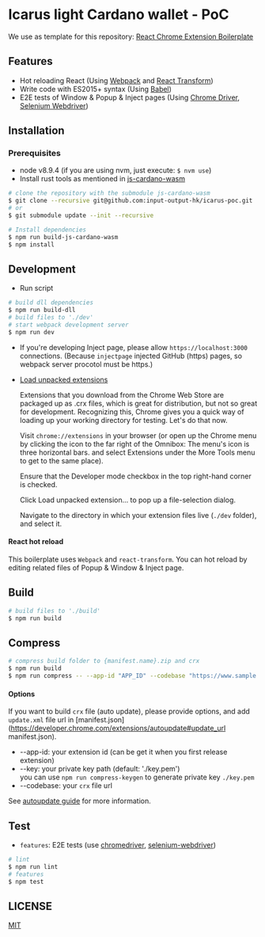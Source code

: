 # Icarus light Cardano wallet - PoC
  
  We use as template for this repository: [React Chrome Extension Boilerplate](https://github.com/jhen0409/react-chrome-extension-boilerplate)

## Features

 - Hot reloading React (Using [Webpack](https://github.com/webpack/webpack) and [React Transform](https://github.com/gaearon/react-transform))
 - Write code with ES2015+ syntax (Using [Babel](https://github.com/babel/babel))
 - E2E tests of Window & Popup & Inject pages (Using [Chrome Driver](https://www.npmjs.com/package/chromedriver), [Selenium Webdriver](https://www.npmjs.com/package/selenium-webdriver))

## Installation

### Prerequisites

- node v8.9.4 (if you are using nvm, just execute: `$ nvm use`)
- Install rust tools as mentioned in [js-cardano-wasm](https://github.com/input-output-hk/js-cardano-wasm#installation)

```bash
# clone the repository with the submodule js-cardano-wasm
$ git clone --recursive git@github.com:input-output-hk/icarus-poc.git
# or
$ git submodule update --init --recursive

# Install dependencies
$ npm run build-js-cardano-wasm 
$ npm install
```

## Development

* Run script
```bash
# build dll dependencies
$ npm run build-dll
# build files to './dev'
# start webpack development server
$ npm run dev
```
* If you're developing Inject page, please allow `https://localhost:3000` connections. (Because `injectpage` injected GitHub (https) pages, so webpack server procotol must be https.)
* [Load unpacked extensions](https://developer.chrome.com/extensions/getstarted#unpacked) 

  Extensions that you download from the Chrome Web Store are packaged up as .crx files, which is great for distribution, but not so great for development. Recognizing this, Chrome gives you a quick way of loading up your working directory for testing. Let's do that now.

  Visit `chrome://extensions` in your browser (or open up the Chrome menu by clicking the icon to the far right of the Omnibox:  The menu's icon is three horizontal bars. and select Extensions under the More Tools menu to get to the same place).

  Ensure that the Developer mode checkbox in the top right-hand corner is checked.

  Click Load unpacked extension… to pop up a file-selection dialog.

  Navigate to the directory in which your extension files live (`./dev` folder), and select it.


#### React hot reload

This boilerplate uses `Webpack` and `react-transform`. You can hot reload by editing related files of Popup & Window & Inject page.

## Build

```bash
# build files to './build'
$ npm run build
```

## Compress

```bash
# compress build folder to {manifest.name}.zip and crx
$ npm run build
$ npm run compress -- --app-id "APP_ID" --codebase "https://www.sample.com/dw/icarus-extension.crx"
```

#### Options

If you want to build `crx` file (auto update), please provide options, and add `update.xml` file url in [manifest.json](https://developer.chrome.com/extensions/autoupdate#update_url manifest.json).

* --app-id: your extension id (can be get it when you first release extension)
* --key: your private key path (default: './key.pem')  
  you can use `npm run compress-keygen` to generate private key `./key.pem`
* --codebase: your `crx` file url

See [autoupdate guide](https://developer.chrome.com/extensions/autoupdate) for more information.

## Test

* `features`: E2E tests (use [chromedriver](https://www.npmjs.com/package/chromedriver), [selenium-webdriver](https://www.npmjs.com/package/selenium-webdriver))

```bash
# lint
$ npm run lint
# features
$ npm test
```

## LICENSE

[MIT](LICENSE)
